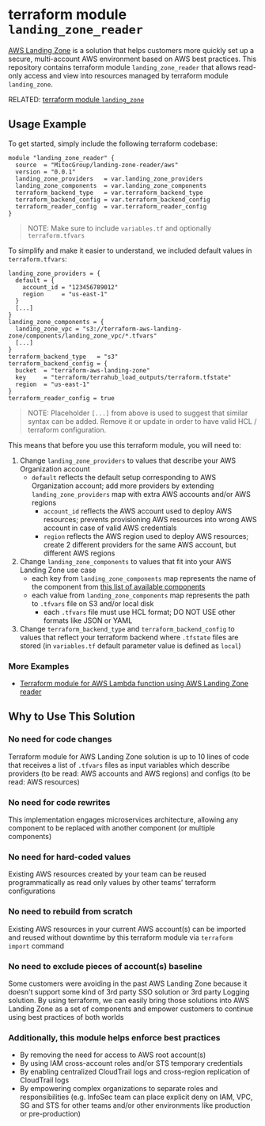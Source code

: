 # terraform module `landing_zone_reader`
[AWS Landing Zone](https://aws.amazon.com/solutions/aws-landing-zone/) is
a solution that helps customers more quickly set up a secure, multi-account
AWS environment based on AWS best practices. This repository contains
terraform module `landing_zone_reader` that allows read-only access and
view into resources managed by terraform module `landing_zone`.

RELATED: [terraform module `landing_zone`](https://github.com/MitocGroup/terraform-aws-landing-zone)


## Usage Example
To get started, simply include the following terraform codebase:
```hcl
module "landing_zone_reader" {
  source  = "MitocGroup/landing-zone-reader/aws"
  version = "0.0.1"
  landing_zone_providers   = var.landing_zone_providers
  landing_zone_components  = var.landing_zone_components
  terraform_backend_type   = var.terraform_backend_type
  terraform_backend_config = var.terraform_backend_config
  terraform_reader_config  = var.terraform_reader_config
}
```
> NOTE: Make sure to include `variables.tf` and optionally `terraform.tfvars`

To simplify and make it easier to understand, we included default values in `terraform.tfvars`:
```hcl
landing_zone_providers = {
  default = {
    account_id = "123456789012"
    region     = "us-east-1"
  }
  [...]
}
landing_zone_components = {
  landing_zone_vpc = "s3://terraform-aws-landing-zone/components/landing_zone_vpc/*.tfvars"
  [...]
}
terraform_backend_type   = "s3"
terraform_backend_config = {
  bucket  = "terraform-aws-landing-zone"
  key     = "terraform/terrahub_load_outputs/terraform.tfstate"
  region  = "us-east-1"
}
terraform_reader_config = true
```

> NOTE: Placeholder `[...]` from above is used to suggest that similar syntax can be added. Remove it or update in order to have valid HCL / terraform configuration.

This means that before you use this terraform module, you will need to:
1. Change `landing_zone_providers` to values that describe your AWS Organization account
    * `default` reflects the default setup corresponding to AWS Organization account; add more providers by extending `landing_zone_providers` map with extra AWS accounts and/or AWS regions
        * `account_id` reflects the AWS account used to deploy AWS resources; prevents provisioning AWS resources into wrong AWS account in case of valid AWS credentials
        * `region` reflects the AWS region used to deploy AWS resources; create 2 different providers for the same AWS account, but different AWS regions
2. Change `landing_zone_components` to values that fit into your AWS Landing Zone use case
    * each key from `landing_zone_components` map represents the name of the component from [this list of available components](https://github.com/MitocGroup/terraform-aws-landing-zone/tree/master/components)
    * each value from `landing_zone_components` map represents the path to `.tfvars` file on S3 and/or local disk
        * each `.tfvars` file must use HCL format; DO NOT USE other formats like JSON or YAML
3. Change `terraform_backend_type` and `terraform_backend_config` to values that reflect your terraform backend where `.tfstate` files are stored (in `variables.tf` default parameter value is defined as `local`)

### More Examples
* [Terraform module for AWS Lambda function using AWS Landing Zone reader](https://github.com/MitocGroup/terraform-aws-landing-zone-reader/tree/master/examples/example_landing_zone_reader)


## Why to Use This Solution

### No need for code changes
Terraform module for AWS Landing Zone solution is up to 10 lines of code that receives a list of `.tfvars` files as input variables which describe providers (to be read: AWS accounts and AWS regions) and configs (to be read: AWS resources)

### No need for code rewrites
This implementation engages microservices architecture, allowing any component to be replaced with another component (or multiple components)

### No need for hard-coded values
Existing AWS resources created by your team can be reused programmatically as read only values by other teams' terraform configurations

### No need to rebuild from scratch
Existing AWS resources in your current AWS account(s) can be imported and reused without downtime by this terraform module via `terraform import` command

### No need to exclude pieces of account(s) baseline
Some customers were avoiding in the past AWS Landing Zone because it doesn't support some kind of 3rd party SSO solution or 3rd party Logging solution. By using terraform, we can easily bring those solutions into AWS Landing Zone as a set of components and empower customers to continue using best practices of both worlds

### Additionally, this module helps enforce best practices
- By removing the need for access to AWS root account(s)
- By using IAM cross-account roles and/or STS temporary credentials
- By enabling centralized CloudTrail logs and cross-region replication of CloudTrail logs
- By empowering complex organizations to separate roles and responsibilities (e.g. InfoSec team can place explicit deny on IAM, VPC, SG and STS for other teams and/or other environments like production or pre-production)
